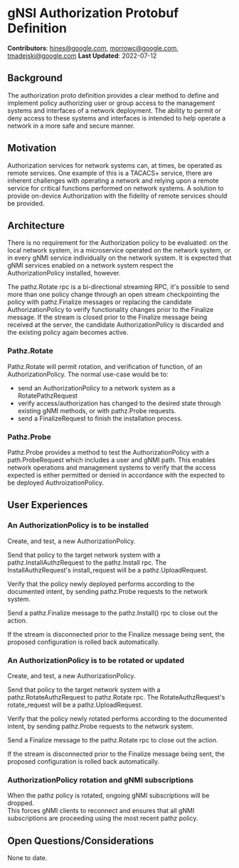 # gNSI Authorization Protobuf Definition
**Contributors**: hines@google.com, morrowc@google.com, tmadejski@google.com
**Last Updated**: 2022-07-12

## Background

The authorization proto definition provides a clear method to define
and implement policy authorizing user or group access to the management
systems and interfaces of a network deployment. The ability to permit
or deny access to these systems and interfaces is intended to help
operate a network in a more safe and secure manner.

## Motivation

Authorization services for network systems can, at times, be operated
as remote services. One example of this is a TACACS+ service, there are
inherent challenges with operating a network and relying upon a remote
service for critical functions performed on network systems. A solution
to provide on-device Authorization with the fidelity of remote services
should be provided.

## Architecture

There is no requirement for the Authorization policy to be evaluated:
on the local network system, in a microservice operated on the network
system, or in every gNMI service individually on the network system.
It is expected that gNMI services enabled on a network system respect
the AuthorizationPolicy installed, however.

The pathz.Rotate rpc is a bi-directional streaming RPC, it's
possible to send more than one policy change through an
open stream checkpointing the policy with pathz.Finalize messages or
replacing the candidate AuthorizationPolicy to verify functionality
changes prior to the Finalize message. If the stream is closed prior
to the Finalize message being received at the server, the candidate
AuthorizationPolicy is discarded and the existing policy again becomes
active.

### Pathz.Rotate

Pathz.Rotate will permit rotation, and verification of function,
of an AuthorizationPolicy. The normal use-case would be to:

* send an AuthorizationPolicy to a network system as a
RotatePathzRequest
* verify access/authorization has changed to the desired state
through existing gNMI methods, or with pathz.Probe requests.
* send a FinalizeRequest to finish the installation process.

### Pathz.Probe

Pathz.Probe provides a method to test the AuthorizationPolicy
with a path.ProbeRequest which includes a user and gNMI path. This
enables network operations and management systems to verify that
the access expected is either permitted or denied in accordance
with the expected to be deployed AuthroizationPolicy.

## User Experiences

### An AuthorizationPolicy is to be installed

Create, and test, a new AuthorizationPolicy.

Send that policy to the target network system with a
pathz.InstallAuthzRequest to the pathz.Install rpc. The
InstallAuthzRequest's install_request will be a pathz.UploadRequest.

Verify that the policy newly deployed performs according to the documented
intent, by sending pathz.Probe requests to the network system.

Send a pathz.Finalize message to the pathz.Install() rpc to close
out the action.

If the stream is disconnected prior to the Finalize message being
sent, the proposed configuration is rolled back automatically.

### An AuthorizationPolicy is to be rotated or updated

Create, and test, a new AuthorizationPolicy.

Send that policy to the target network system with a
pathz.RotateAuthzRequest to pathz.Rotate rpc. The
RotateAuthzRequest's rotate_request will be a pathz.UploadRequest.

Verify that the policy newly rotated performs according to the documented
intent, by sending pathz.Probe requests to the network system.

Send a Finalize message to the pathz.Rotate rpc to close
out the action.

If the stream is disconnected prior to the Finalize message being
sent, the proposed configuration is rolled back automatically.

### AuthorizationPolicy rotation and gNMI subscriptions

When the pathz policy is rotated, ongoing gNMI subscriptions will be dropped.   
This forces gNMI clients to reconnect and ensures that all gNMI subscriptions
are proceeding using the most recent pathz policy.

## Open Questions/Considerations

None to date.
